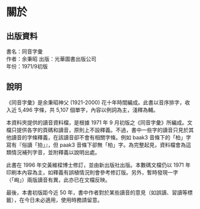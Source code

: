 關於
====

出版資料
--------
書名：同音字彙 <br>
作者：余秉昭
出版：光華圖書出版公司 <br>
年份：1971/9初版<br>

說明
----
《同音字彙》是余秉昭神父 (1921-2000) 花十年時間編成。此書以音序排字，收入近 5,496 字條，共 5,107 個單字，內容以例詞為主，淺釋為輔。

本資料夾提供的讀音資料檔，是根據 1971 年 9 月初版之《同音字彙》所編成。文檔只提供各字的頁碼和讀音，原則上不設釋義。不過，書中一些字的讀音只見於其他讀音的字條釋義，在該讀音卻不會有相關字條。例如 baak3 音條下的「柏」字寫有『俗讀「拍」』，但 paak3 音條下卻無「柏」字。為完整起見，資料檔會為這類情況補列字音，並附釋義以說明出處。

此書在 1996 年交黃維樑博士修訂，並由新出版社出版。本數碼文檔仍以 1971 年印刷本內容為主，如釋義有誤植情況則會參考修訂版。另外，暫時發現一字（「峋」）兩版讀音有異，此亦已在文檔反映。

最後，本書初版距今近 50 年，書中作者對於某些讀音的意見（如誤讀、習讀等標籤），在今日未必適用，使用時務請留意。